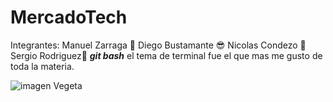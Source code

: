 # MercadoTech

Integrantes:
Manuel Zarraga :money_mouth_face:
Diego Bustamante :sunglasses:
Nicolas Condezo :cowboy_hat_face:
Sergio Rodriguez:disguised_face:
***git bash***
el tema de terminal fue el que mas me gusto de toda la materia.

![imagen Vegeta](https://www.pngmart.com/files/2/Vegeta-PNG-Image.png)
